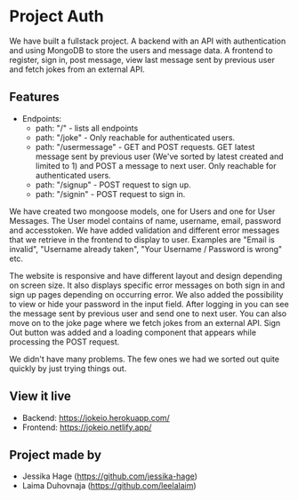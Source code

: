 # Project Auth

We have built a fullstack project. A backend with an API with authentication and using MongoDB to store the users and message data. A frontend to register, sign in, post message, view last message sent by previous user and fetch jokes from an external API.

## Features

- Endpoints:
  - path: "/" - lists all endpoints
  - path: "/joke" - Only reachable for authenticated users.
  - path: "/usermessage" - GET and POST requests. GET latest message sent by previous user (We've sorted by latest created and limited to 1) and POST a message to next user. Only reachable for authenticated users.
  - path: "/signup" - POST request to sign up.
  - path: "/signin" - POST request to sign in.

We have created two mongoose models, one for Users and one for User Messages. The User model contains of name, username, email, password and accesstoken. We have added validation and different error messages that we retrieve in the frontend to display to user. Examples are "Email is invalid", "Username already taken", "Your Username / Password is wrong" etc.

The website is responsive and have different layout and design depending on screen size. It also displays specific error messages on both sign in and sign up pages depending on occurring error. We also added the possibility to view or hide your password in the input field. 
After logging in you can see the message sent by previous user and send one to next user. You can also move on to the joke page where we fetch jokes from an external API. 
Sign Out button was added and a loading component that appears while processing the POST request. 

We didn't have many problems. The few ones we had we sorted out quite quickly by just trying things out.

## View it live

* Backend: https://jokeio.herokuapp.com/
* Frontend: https://jokeio.netlify.app/

## Project made by

* Jessika Hage (https://github.com/jessika-hage)
* Laima Duhovnaja (https://github.com/leelalaim)
